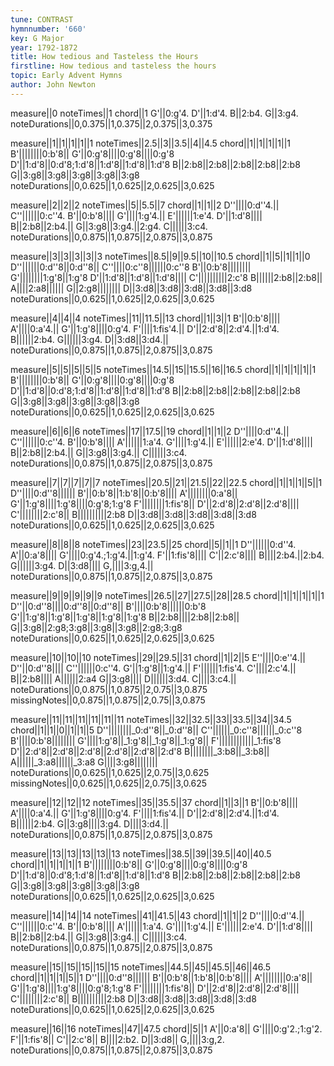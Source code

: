 ```yaml
---
tune: CONTRAST
hymnnumber: '660'
key: G Major
year: 1792-1872
title: How tedious and Tasteless the Hours
firstline: How tedious and tasteless the hours
topic: Early Advent Hymns
author: John Newton
---
```

measure||0
noteTimes||1
chord||1
G'||0:g'4.
D'||1:d'4.
B||2:b4.
G||3:g4.
noteDurations||0,0.375||1,0.375||2,0.375||3,0.375

measure||1||1||1||1||1
noteTimes||2.5||3||3.5||4||4.5
chord||1||1||1||1||1
B'||||||||0:b'8||
G'||0:g'8||||0:g'8||||0:g'8
D'||1:d'8||0:d'8;1:d'8||1:d'8||1:d'8||1:d'8
B||2:b8||2:b8||2:b8||2:b8||2:b8
G||3:g8||3:g8||3:g8||3:g8||3:g8
noteDurations||0,0.625||1,0.625||2,0.625||3,0.625

measure||2||2||2
noteTimes||5||5.5||7
chord||1||1||2
D''||||0:d''4.||
C''||||||0:c''4.
B'||0:b'8||||
G'||||1:g'4.||
E'||||||1:e'4.
D'||1:d'8||||
B||2:b8||2:b4.||
G||3:g8||3:g4.||2:g4.
C||||||3:c4.
noteDurations||0,0.875||1,0.875||2,0.875||3,0.875

measure||3||3||3||3||3
noteTimes||8.5||9||9.5||10||10.5
chord||1||5||1||1||0
D''||||||0:d''8||0:d''8||
C''||||0:c''8||||||0:c''8
B'||0:b'8||||||||
G'||||||||1:g'8||1:g'8
D'||1:d'8||1:d'8||1:d'8||||
C'||||||||||2:c'8
B||||||2:b8||2:b8||
A||||2:a8||||||
G||2:g8||||||||
D||3:d8||3:d8||3:d8||3:d8||3:d8
noteDurations||0,0.625||1,0.625||2,0.625||3,0.625

measure||4||4||4
noteTimes||11||11.5||13
chord||1||3||1
B'||0:b'8||||
A'||||0:a'4.||
G'||1:g'8||||0:g'4.
F'||||1:fis'4.||
D'||2:d'8||2:d'4.||1:d'4.
B||||||2:b4.
G||||||3:g4.
D||3:d8||3:d4.||
noteDurations||0,0.875||1,0.875||2,0.875||3,0.875

measure||5||5||5||5||5
noteTimes||14.5||15||15.5||16||16.5
chord||1||1||1||1||1
B'||||||||0:b'8||
G'||0:g'8||||0:g'8||||0:g'8
D'||1:d'8||0:d'8;1:d'8||1:d'8||1:d'8||1:d'8
B||2:b8||2:b8||2:b8||2:b8||2:b8
G||3:g8||3:g8||3:g8||3:g8||3:g8
noteDurations||0,0.625||1,0.625||2,0.625||3,0.625

measure||6||6||6
noteTimes||17||17.5||19
chord||1||1||2
D''||||0:d''4.||
C''||||||0:c''4.
B'||0:b'8||||
A'||||||1:a'4.
G'||||1:g'4.||
E'||||||2:e'4.
D'||1:d'8||||
B||2:b8||2:b4.||
G||3:g8||3:g4.||
C||||||3:c4.
noteDurations||0,0.875||1,0.875||2,0.875||3,0.875

measure||7||7||7||7||7
noteTimes||20.5||21||21.5||22||22.5
chord||1||1||1||5||1
D''||||0:d''8||||||
B'||0:b'8||1:b'8||0:b'8||||
A'||||||||0:a'8||
G'||1:g'8||||1:g'8||||0:g'8;1:g'8
F'||||||||1:fis'8||
D'||2:d'8||2:d'8||2:d'8||||
C'||||||||2:c'8||
B||||||||||2:b8
D||3:d8||3:d8||3:d8||3:d8||3:d8
noteDurations||0,0.625||1,0.625||2,0.625||3,0.625

measure||8||8||8
noteTimes||23||23.5||25
chord||5||1||1
D''||||||0:d''4.
A'||0:a'8||||
G'||||0:g'4.;1:g'4.||1:g'4.
F'||1:fis'8||||
C'||2:c'8||||
B||||2:b4.||2:b4.
G||||||3:g4.
D||3:d8||||
G,||||3:g,4.||
noteDurations||0,0.875||1,0.875||2,0.875||3,0.875

measure||9||9||9||9||9
noteTimes||26.5||27||27.5||28||28.5
chord||1||1||1||1||1
D''||0:d''8||||0:d''8||0:d''8||
B'||||0:b'8||||||0:b'8
G'||1:g'8||1:g'8||1:g'8||1:g'8||1:g'8
B||2:b8||||2:b8||2:b8||
G||3:g8||2:g8;3:g8||3:g8||3:g8||2:g8;3:g8
noteDurations||0,0.625||1,0.625||2,0.625||3,0.625

measure||10||10||10
noteTimes||29||29.5||31
chord||1||2||5
E''||||0:e''4.||
D''||0:d''8||||
C''||||||0:c''4.
G'||1:g'8||1:g'4.||
F'||||||1:fis'4.
C'||||2:c'4.||
B||2:b8||||
A||||||2:a4
G||3:g8||||
D||||||3:d4.
C||||3:c4.||
noteDurations||0,0.875||1,0.875||2,0.75||3,0.875
missingNotes||0,0.875||1,0.875||2,0.75||3,0.875

measure||11||11||11||11||11||11
noteTimes||32||32.5||33||33.5||34||34.5
chord||1||1||0||1||1||5
D''||||||||_0:d''8||_0:d''8||
C''||||||_0:c''8||||||_0:c''8
B'||||0:b'8||||||||
G'||||1:g'8||_1:g'8||_1:g'8||_1:g'8||
F'||||||||||||_1:fis'8
D'||2:d'8||2:d'8||2:d'8||2:d'8||2:d'8||2:d'8
B||||||||_3:b8||_3:b8||
A||||||_3:a8||||||_3:a8
G||||3:g8||||||||
noteDurations||0,0.625||1,0.625||2,0.75||3,0.625
missingNotes||0,0.625||1,0.625||2,0.75||3,0.625

measure||12||12||12
noteTimes||35||35.5||37
chord||1||3||1
B'||0:b'8||||
A'||||0:a'4.||
G'||1:g'8||||0:g'4.
F'||||1:fis'4.||
D'||2:d'8||2:d'4.||1:d'4.
B||||||2:b4.
G||3:g8||||3:g4.
D||||3:d4.||
noteDurations||0,0.875||1,0.875||2,0.875||3,0.875

measure||13||13||13||13||13
noteTimes||38.5||39||39.5||40||40.5
chord||1||1||1||1||1
B'||||||||0:b'8||
G'||0:g'8||||0:g'8||||0:g'8
D'||1:d'8||0:d'8;1:d'8||1:d'8||1:d'8||1:d'8
B||2:b8||2:b8||2:b8||2:b8||2:b8
G||3:g8||3:g8||3:g8||3:g8||3:g8
noteDurations||0,0.625||1,0.625||2,0.625||3,0.625

measure||14||14||14
noteTimes||41||41.5||43
chord||1||1||2
D''||||0:d''4.||
C''||||||0:c''4.
B'||0:b'8||||
A'||||||1:a'4.
G'||||1:g'4.||
E'||||||2:e'4.
D'||1:d'8||||
B||2:b8||2:b4.||
G||3:g8||3:g4.||
C||||||3:c4.
noteDurations||0,0.875||1,0.875||2,0.875||3,0.875

measure||15||15||15||15||15
noteTimes||44.5||45||45.5||46||46.5
chord||1||1||1||5||1
D''||||0:d''8||||||
B'||0:b'8||1:b'8||0:b'8||||
A'||||||||0:a'8||
G'||1:g'8||||1:g'8||||0:g'8;1:g'8
F'||||||||1:fis'8||
D'||2:d'8||2:d'8||2:d'8||||
C'||||||||2:c'8||
B||||||||||2:b8
D||3:d8||3:d8||3:d8||3:d8||3:d8
noteDurations||0,0.625||1,0.625||2,0.625||3,0.625

measure||16||16
noteTimes||47||47.5
chord||5||1
A'||0:a'8||
G'||||0:g'2.;1:g'2.
F'||1:fis'8||
C'||2:c'8||
B||||2:b2.
D||3:d8||
G,||||3:g,2.
noteDurations||0,0.875||1,0.875||2,0.875||3,0.875

